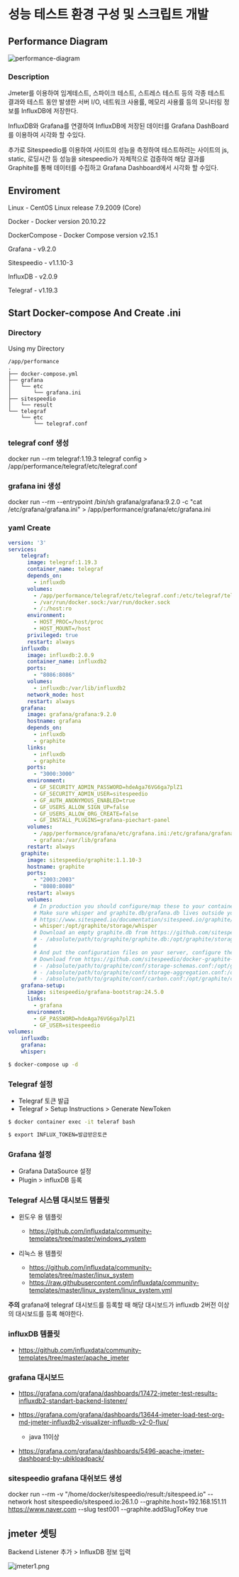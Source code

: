
# 성능 테스트 환경 구성 및 스크립트 개발

## Performance Diagram

![performance-diagram](image/performance-dashboard.png)

### Description

Jmeter를 이용하여 임계테스트, 스파이크 테스트, 스트레스 테스트 등의 각종 테스트 결과와 테스트 동안 발생한 서버 I/O, 네트워크 사용률, 메모리 사용률 등의 모니터링 정보를 InfluxDB에 저장한다.

InfluxDB와 Grafana를 연결하여 InfluxDB에 저장된 데이터를 Grafana DashBoard를 이용하여 시각화 할 수있다.

추가로 Sitespeedio를 이용하여 사이트의 성능을 측정하여 테스트하려는 사이트의 js, static, 로딩시간 등 성능을 sitespeedio가 자체적으로 검증하여 해당 결과를 Graphite를 통해 데이터를 수집하고 Grafana Dashboard에서 시각화 할 수있다.


## Enviroment

Linux - CentOS Linux release 7.9.2009 (Core)

Docker - Docker version 20.10.22

DockerCompose - Docker Compose version v2.15.1

Grafana - v9.2.0

Sitespeedio - v1.1.10-3

InfluxDB - v2.0.9

Telegraf - v1.19.3


## Start Docker-compose And Create .ini

### Directory 

Using my Directory 

``` tree
/app/performance
.
├── docker-compose.yml
├── grafana
│   └── etc
│       └── grafana.ini
├── sitespeedio
│   └── result
└── telegraf
    └── etc
        └── telegraf.conf
```


### telegraf conf 생성

docker run --rm telegraf:1.19.3 telegraf config > /app/performance/telegraf/etc/telegraf.conf

### grafana ini 생성
docker run --rm --entrypoint /bin/sh grafana/grafana:9.2.0 -c "cat /etc/grafana/grafana.ini" > /app/performance/grafana/etc/grafana.ini

### yaml Create 

``` yml
version: '3'
services:
    telegraf:
      image: telegraf:1.19.3
      container_name: telegraf
      depends_on:
        - influxdb
      volumes:
        - /app/performance/telegraf/etc/telegraf.conf:/etc/telegraf/telegraf.conf:ro
        - /var/run/docker.sock:/var/run/docker.sock
        - /:/host:ro
      environment:
        - HOST_PROC=/host/proc
        - HOST_MOUNT=/host
      privileged: true
      restart: always
    influxdb:
      image: influxdb:2.0.9
      container_name: influxdb2
      ports:
        - "8086:8086"
      volumes:
        - influxdb:/var/lib/influxdb2
      network_mode: host
      restart: always
    grafana:
      image: grafana/grafana:9.2.0
      hostname: grafana
      depends_on:
        - influxdb
        - graphite
      links:
        - influxdb
        - graphite
      ports:
        - "3000:3000"
      environment:
        - GF_SECURITY_ADMIN_PASSWORD=hdeAga76VG6ga7plZ1
        - GF_SECURITY_ADMIN_USER=sitespeedio
        - GF_AUTH_ANONYMOUS_ENABLED=true
        - GF_USERS_ALLOW_SIGN_UP=false
        - GF_USERS_ALLOW_ORG_CREATE=false
        - GF_INSTALL_PLUGINS=grafana-piechart-panel
      volumes:
        - /app/performance/grafana/etc/grafana.ini:/etc/grafana/grafana.ini
        - grafana:/var/lib/grafana
      restart: always
    graphite:
      image: sitespeedio/graphite:1.1.10-3
      hostname: graphite
      ports:
        - "2003:2003"
        - "8080:8080"
      restart: always
      volumes:
        # In production you should configure/map these to your container
        # Make sure whisper and graphite.db/grafana.db lives outside your containerr
        # https://www.sitespeed.io/documentation/sitespeed.io/graphite/#graphite-for-production-important
        - whisper:/opt/graphite/storage/whisper
        # Download an empty graphite.db from https://github.com/sitespeedio/sitespeed.io/tree/main/docker/graphite
        # - /absolute/path/to/graphite/graphite.db:/opt/graphite/storage/graphite.db
        #
        # And put the configuration files on your server, configure them as you need
        # Download from https://github.com/sitespeedio/docker-graphite-statsd/tree/main/conf/graphite
        # - /absolute/path/to/graphite/conf/storage-schemas.conf:/opt/graphite/conf/storage-schemas.conf
        # - /absolute/path/to/graphite/conf/storage-aggregation.conf:/opt/graphite/conf/storage-aggregation.conf
        # - /absolute/path/to/graphite/conf/carbon.conf:/opt/graphite/conf/carbon.conf
    grafana-setup:
      image: sitespeedio/grafana-bootstrap:24.5.0
      links:
        - grafana
      environment:
        - GF_PASSWORD=hdeAga76VG6ga7plZ1
        - GF_USER=sitespeedio
volumes:
    influxdb:
    grafana:
    whisper:

```

``` bash
$ docker-compose up -d
```

### Telegraf 설정

- Telegraf 토큰 발급
 - Telegraf > Setup Instructions > Generate NewToken 

``` bash
$ docker container exec -it teleraf bash

$ export INFLUX_TOKEN=발급받은토큰
```

### Grafana 설정

- Grafana DataSource 설정
 - Plugin > influxDB 등록

### Telegraf 시스템 대시보드 템플릿

- 윈도우 용 템플릿
  - https://github.com/influxdata/community-templates/tree/master/windows_system

- 리눅스 용 템플릿
  - https://github.com/influxdata/community-templates/tree/master/linux_system
  - https://raw.githubusercontent.com/influxdata/community-templates/master/linux_system/linux_system.yml

**주의** grafana에 telegraf 대시보드를 등록할 때 해당 대시보드가 influxdb 2버전 이상의 대시보드를 등록 해야한다.

### influxDB 템플릿
  
- https://github.com/influxdata/community-templates/tree/master/apache_jmeter

### grafana 대시보드

- https://grafana.com/grafana/dashboards/17472-jmeter-test-results-influxdb2-standart-backend-listener/

- https://grafana.com/grafana/dashboards/13644-jmeter-load-test-org-md-jmeter-influxdb2-visualizer-influxdb-v2-0-flux/
  - java 11이상

- https://grafana.com/grafana/dashboards/5496-apache-jmeter-dashboard-by-ubikloadpack/


### sitespeedio grafana 대쉬보드 생성

docker run --rm -v "/home/docker/sitespeedio/result:/sitespeed.io" --network host sitespeedio/sitespeed.io:26.1.0 --graphite.host=192.168.151.11 https://www.naver.com --slug test001 --graphite.addSlugToKey true


## jmeter 셋팅

Backend Listener 추가 > InfluxDB 정보 입력

![jmeter1.png](image/jmeter1.png)

